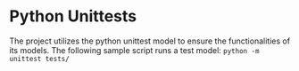 # Python Unittests
The project utilizes the python unittest model to ensure the functionalities of its models. The following sample script runs a test model: ```python -m unittest tests/```
